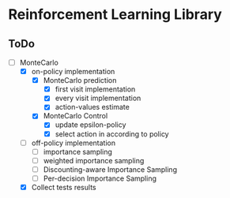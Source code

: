 # Reinforcement Learning Library

## ToDo

- [ ] MonteCarlo
    - [x] on-policy implementation
        - [x] MonteCarlo prediction
            - [x] first visit implementation 
            - [x] every visit implementation
            - [x] action-values estimate
        - [x] MonteCarlo Control
            - [x] update epsilon-policy
            - [x] select action in according to policy
    
    - [ ] off-policy implementation
        - [ ] importance sampling
        - [ ] weighted importance sampling
        - [ ] Discounting-aware Importance Sampling
        - [ ] Per-decision Importance Sampling

    - [x] Collect tests results